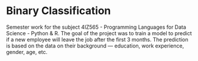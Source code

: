 # Binary Classification 
Semester work for the subject 4IZ565 - Programming Languages for Data Science - Python &amp; R. The goal of the project was to train a model to predict if a new employee will leave the job after the first 3 months. The prediction is based on the data on their background — education, work experience, gender, age, etc. 
